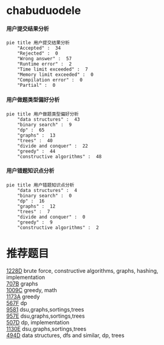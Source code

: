 # chabuduodele

<!-- tabs:start -->



#### **用户提交结果分析**

```mermaid
pie title 用户提交结果分析
    "Accepted" :  34
    "Rejected" :  0
    "Wrong answer" :  57
    "Runtime error" :  2
    "Time limit exceeded" :  7
    "Memory limit exceeded" :  0
    "Compilation error" :  0
    "Partial" :  0
```

#### **用户做题类型偏好分析**

```mermaid
pie title 用户做题类型偏好分析
    "data structures" :  43
    "binary search" :  9
    "dp" :  65
    "graphs" :  13
    "trees" :  40
    "divide and conquer" :  22
    "greedy" :  44
    "constructive algorithms" :  48
```
#### **用户错题知识点分析**

```mermaid
pie title 用户错题知识点分析
    "data structures" :  4
    "binary search" :  0
    "dp" :  16
    "graphs" :  12
    "trees" :  7
    "divide and conquer" :  0
    "greedy" :  9
    "constructive algorithms" :  2
```



<!-- tabs:end -->
# 推荐题目
[1228D](https://codeforces.com/contest/1228/problem/D)		brute force,
                        constructive algorithms,
                        graphs,
                        hashing,
                        implementation		  
[707B](https://codeforces.com/contest/707/problem/B)		graphs		  
[1009C](https://codeforces.com/contest/1009/problem/C)		greedy,
                        math		  
[1173A](https://codeforces.com/contest/1173/problem/A)		greedy		  
[567F](https://codeforces.com/contest/567/problem/F)		dp		  
[9581](https://codeforces.com/contest/958/problem/1)		dsu,graphs,sortings,trees		  
[957E](https://codeforces.com/contest/957/problem/E)		dsu,graphs,sortings,trees		  
[507D](https://codeforces.com/contest/507/problem/D)		dp,
                        implementation		  
[1130E](https://codeforces.com/contest/1130/problem/E)		dsu,graphs,sortings,trees		  
[494D](https://codeforces.com/contest/494/problem/D)		data structures,
                        dfs and similar,
                        dp,
                        trees		  
